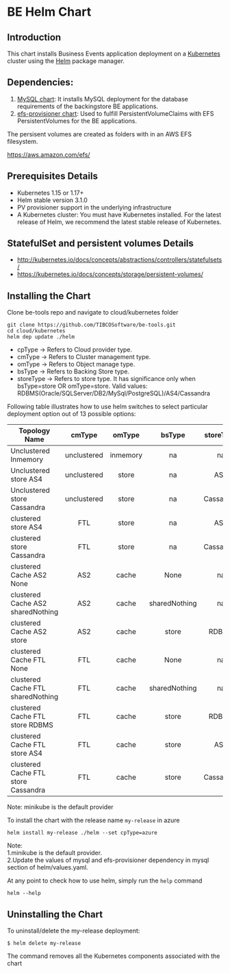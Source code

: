 # BE Helm Chart

## Introduction

This chart installs Business Events application deployment on a [Kubernetes](http://kubernetes.io) cluster using the [Helm](https://helm.sh) package manager.

## Dependencies:

1. [MySQL chart](https://github.com/kubernetes/charts/tree/master/stable/mysql): It installs MySQL deployment for the database requirements of the backingstore BE applications. 
2. [efs-provisioner chart](https://github.com/helm/charts/tree/master/stable/efs-provisioner): Used to fulfill PersistentVolumeClaims with EFS PersistentVolumes for the BE applications.

The persisent volumes are created as folders with in an AWS EFS filesystem.

https://aws.amazon.com/efs/

## Prerequisites Details

* Kubernetes 1.15 or 1.17+
* Helm stable version 3.1.0
* PV provisioner support in the underlying infrastructure
* A Kubernetes cluster: You must have Kubernetes installed. For the latest release of Helm, we recommend the latest stable release of Kubernetes. 

## StatefulSet and persistent volumes Details

* http://kubernetes.io/docs/concepts/abstractions/controllers/statefulsets/
* https://kubernetes.io/docs/concepts/storage/persistent-volumes/

## Installing the Chart

Clone be-tools repo and navigate to cloud/kubernetes folder

```
git clone https://github.com/TIBCOSoftware/be-tools.git
cd cloud/kubernetes
helm dep update ./helm
```

* cpType → Refers to Cloud provider type.
* cmType → Refers to Cluster management type.
* omType → Refers to Object manage type.
* bsType → Refers to Backing Store type.
* storeType → Refers to store type. It has significance only when bsType=store OR omType=store. Valid values: RDBMS(Oracle/SQLServer/DB2/MySql/PostgreSQL)/AS4/Cassandra

Following table illustrates how to use helm switches to select particular deployment option out of 13 possible options:

| Topology Name | cmType | omType | bsType  | storeType |
| ------------- | :---: | :---: | :---: | :---: |
| Unclustered Inmemory              |  unclustered      | inmemory       |  na      | na          |
| Unclustered store AS4              | unclustered        |  store      | na       | AS4          |
| Unclustered store Cassandra               | unclustered       | store       |na        | Cassandra          | 
| clustered store AS4               |  FTL      | store       | na        | AS4          |
| clustered store Cassandra               | FTL       | store       | na         | Cassandra          |
| clustered Cache AS2 None              | AS2      | cache       | None        | na          |
| clustered Cache AS2 sharedNothing                | AS2       | cache       | sharedNothing       |  na         |
| clustered Cache AS2 store               | AS2       | cache       | store        |  RDBMS         |
| clustered Cache FTL None              |  FTL      | cache       | None       |   na        |
| clustered Cache FTL sharedNothing               | FTL       | cache       | sharedNothing       | na           |
| clustered Cache FTL store RDBMS               |  FTL      |  cache      | store       | RDBMS          |
| clustered Cache FTL store AS4               | FTL       | cache       | store       | AS4          |
| clustered Cache FTL store Cassandra               |  FTL      | cache       | store       | Cassandra          |

Note: minikube is the default provider

To install the chart with the release name `my-release` in azure

```
helm install my-release ./helm --set cpType=azure
```

Note: <br>
1.minikube is the default provider.<br>
2.Update the values of mysql and efs-provisioner dependency in mysql section of helm/values.yaml.<br>


At any point to check how to use helm, simply run the `help` command
```
helm --help
```

## Uninstalling the Chart

To uninstall/delete the my-release deployment:

```
$ helm delete my-release
```

The command removes all the Kubernetes components associated with the chart
